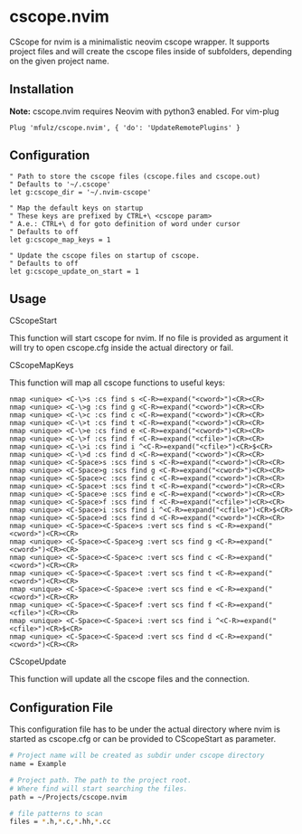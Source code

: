 cscope.nvim
===========

CScope for nvim is a minimalistic neovim cscope wrapper.
It supports project files and will create the cscope files
inside of subfolders, depending on the given project name.

## Installation

**Note:** cscope.nvim requires Neovim with python3 enabled.
For vim-plug
```
Plug 'mfulz/cscope.nvim', { 'do': 'UpdateRemotePlugins' }
```

## Configuration

```vim
" Path to store the cscope files (cscope.files and cscope.out)
" Defaults to '~/.cscope'
let g:cscope_dir = '~/.nvim-cscope'

" Map the default keys on startup
" These keys are prefixed by CTRL+\ <cscope param>
" A.e.: CTRL+\ d for goto definition of word under cursor
" Defaults to off
let g:cscope_map_keys = 1

" Update the cscope files on startup of cscope.
" Defaults to off
let g:cscope_update_on_start = 1
```

## Usage

CScopeStart <file>

This function will start cscope for nvim. If no file is provided as argument
it will try to open cscope.cfg inside the actual directory or fail.


CScopeMapKeys

This function will map all cscope functions to useful keys:

```vim
nmap <unique> <C-\>s :cs find s <C-R>=expand("<cword>")<CR><CR>
nmap <unique> <C-\>g :cs find g <C-R>=expand("<cword>")<CR><CR>
nmap <unique> <C-\>c :cs find c <C-R>=expand("<cword>")<CR><CR>
nmap <unique> <C-\>t :cs find t <C-R>=expand("<cword>")<CR><CR>
nmap <unique> <C-\>e :cs find e <C-R>=expand("<cword>")<CR><CR>
nmap <unique> <C-\>f :cs find f <C-R>=expand("<cfile>")<CR><CR>
nmap <unique> <C-\>i :cs find i ^<C-R>=expand("<cfile>")<CR>$<CR>
nmap <unique> <C-\>d :cs find d <C-R>=expand("<cword>")<CR><CR>
nmap <unique> <C-Space>s :scs find s <C-R>=expand("<cword>")<CR><CR>
nmap <unique> <C-Space>g :scs find g <C-R>=expand("<cword>")<CR><CR>
nmap <unique> <C-Space>c :scs find c <C-R>=expand("<cword>")<CR><CR>
nmap <unique> <C-Space>t :scs find t <C-R>=expand("<cword>")<CR><CR>
nmap <unique> <C-Space>e :scs find e <C-R>=expand("<cword>")<CR><CR>
nmap <unique> <C-Space>f :scs find f <C-R>=expand("<cfile>")<CR><CR>
nmap <unique> <C-Space>i :scs find i ^<C-R>=expand("<cfile>")<CR>$<CR>
nmap <unique> <C-Space>d :scs find d <C-R>=expand("<cword>")<CR><CR>
nmap <unique> <C-Space><C-Space>s :vert scs find s <C-R>=expand("<cword>")<CR><CR>
nmap <unique> <C-Space><C-Space>g :vert scs find g <C-R>=expand("<cword>")<CR><CR>
nmap <unique> <C-Space><C-Space>c :vert scs find c <C-R>=expand("<cword>")<CR><CR>
nmap <unique> <C-Space><C-Space>t :vert scs find t <C-R>=expand("<cword>")<CR><CR>
nmap <unique> <C-Space><C-Space>e :vert scs find e <C-R>=expand("<cword>")<CR><CR>
nmap <unique> <C-Space><C-Space>f :vert scs find f <C-R>=expand("<cfile>")<CR><CR>
nmap <unique> <C-Space><C-Space>i :vert scs find i ^<C-R>=expand("<cfile>")<CR>$<CR>
nmap <unique> <C-Space><C-Space>d :vert scs find d <C-R>=expand("<cword>")<CR><CR>
```


CScopeUpdate

This function will update all the cscope files and the connection.


## Configuration File

This configuration file has to be under the actual directory where nvim
is started as cscope.cfg or can be provided to CScopeStart as parameter.

```bash
# Project name will be created as subdir under cscope directory
name = Example

# Project path. The path to the project root.
# Where find will start searching the files.
path = ~/Projects/cscope.nvim

# file patterns to scan
files = *.h,*.c,*.hh,*.cc
```
